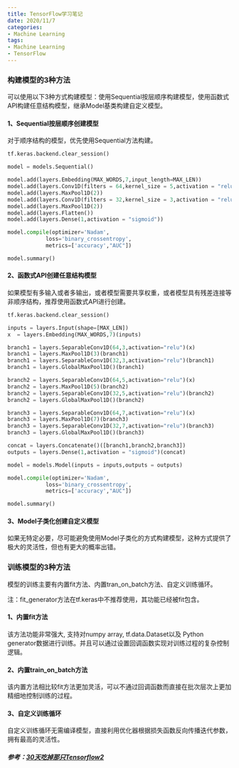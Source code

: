 ```yaml
---
title: TensorFlow学习笔记
date: 2020/11/7
categories:
- Machine Learning
tags:
- Machine Learning
- TensorFlow
---
```


### 构建模型的3种方法

可以使用以下3种方式构建模型：使用Sequential按层顺序构建模型，使用函数式API构建任意结构模型，继承Model基类构建自定义模型。

#### 1、Sequential按层顺序创建模型
对于顺序结构的模型，优先使用Sequential方法构建。
``` Python
tf.keras.backend.clear_session()

model = models.Sequential()

model.add(layers.Embedding(MAX_WORDS,7,input_length=MAX_LEN))
model.add(layers.Conv1D(filters = 64,kernel_size = 5,activation = "relu"))
model.add(layers.MaxPool1D(2))
model.add(layers.Conv1D(filters = 32,kernel_size = 3,activation = "relu"))
model.add(layers.MaxPool1D(2))
model.add(layers.Flatten())
model.add(layers.Dense(1,activation = "sigmoid"))

model.compile(optimizer='Nadam',
            loss='binary_crossentropy',
            metrics=['accuracy',"AUC"])

model.summary()
```

#### 2、函数式API创建任意结构模型
如果模型有多输入或者多输出，或者模型需要共享权重，或者模型具有残差连接等非顺序结构，推荐使用函数式API进行创建。
``` Python
tf.keras.backend.clear_session()

inputs = layers.Input(shape=[MAX_LEN])
x  = layers.Embedding(MAX_WORDS,7)(inputs)

branch1 = layers.SeparableConv1D(64,3,activation="relu")(x)
branch1 = layers.MaxPool1D(3)(branch1)
branch1 = layers.SeparableConv1D(32,3,activation="relu")(branch1)
branch1 = layers.GlobalMaxPool1D()(branch1)

branch2 = layers.SeparableConv1D(64,5,activation="relu")(x)
branch2 = layers.MaxPool1D(5)(branch2)
branch2 = layers.SeparableConv1D(32,5,activation="relu")(branch2)
branch2 = layers.GlobalMaxPool1D()(branch2)

branch3 = layers.SeparableConv1D(64,7,activation="relu")(x)
branch3 = layers.MaxPool1D(7)(branch3)
branch3 = layers.SeparableConv1D(32,7,activation="relu")(branch3)
branch3 = layers.GlobalMaxPool1D()(branch3)

concat = layers.Concatenate()([branch1,branch2,branch3])
outputs = layers.Dense(1,activation = "sigmoid")(concat)

model = models.Model(inputs = inputs,outputs = outputs)

model.compile(optimizer='Nadam',
            loss='binary_crossentropy',
            metrics=['accuracy',"AUC"])

model.summary()
```

#### 3、Model子类化创建自定义模型
如果无特定必要，尽可能避免使用Model子类化的方式构建模型，这种方式提供了极大的灵活性，但也有更大的概率出错。

### 训练模型的3种方法

模型的训练主要有内置fit方法、内置tran_on_batch方法、自定义训练循环。

注：fit_generator方法在tf.keras中不推荐使用，其功能已经被fit包含。

#### 1、内置fit方法
该方法功能非常强大, 支持对numpy array, tf.data.Dataset以及 Python generator数据进行训练。并且可以通过设置回调函数实现对训练过程的复杂控制逻辑。

#### 2、内置train_on_batch方法
该内置方法相比较fit方法更加灵活，可以不通过回调函数而直接在批次层次上更加精细地控制训练的过程。

#### 3、自定义训练循环
自定义训练循环无需编译模型，直接利用优化器根据损失函数反向传播迭代参数，拥有最高的灵活性。

##### 参考：[30天吃掉那只Tensorflow2](https://jackiexiao.github.io/eat_tensorflow2_in_30_days/)
